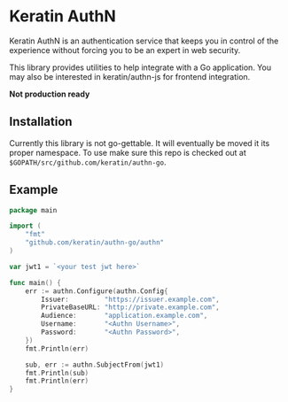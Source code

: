 # Keratin AuthN

Keratin AuthN is an authentication service that keeps you in control of the experience without forcing you to be an expert in web security.

This library provides utilities to help integrate with a Go application. You may also be interested in keratin/authn-js for frontend integration.

**Not production ready**

## Installation

Currently this library is not go-gettable. It will eventually be moved it its proper namespace. To use make sure this repo is checked out at `$GOPATH/src/github.com/keratin/authn-go`.

## Example

```go
package main

import (
	"fmt"
	"github.com/keratin/authn-go/authn"
)

var jwt1 = `<your test jwt here>`

func main() {
	err := authn.Configure(authn.Config{
		Issuer:         "https://issuer.example.com",
		PrivateBaseURL: "http://private.example.com",
		Audience:       "application.example.com",
		Username:       "<Authn Username>",
		Password:       "<Authn Password>",
	})
	fmt.Println(err)

	sub, err := authn.SubjectFrom(jwt1)
	fmt.Println(sub)
	fmt.Println(err)
}

```
